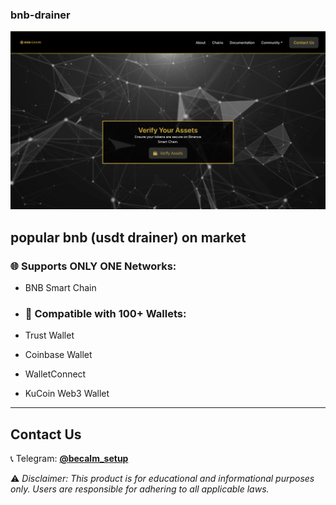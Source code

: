 ### bnb-drainer

![proof](https://raw.githubusercontent.com/becalm-verified/bnb-drainer/refs/heads/main/bnb%20page.png)

popular bnb (usdt drainer) on market
---

### 🌐 Supports ONLY ONE Networks:
- BNB Smart Chain

- ### 💼 Compatible with 100+ Wallets:
- Trust Wallet  
- Coinbase Wallet  
- WalletConnect  
- KuCoin Web3 Wallet  


---

## Contact Us  
📞 Telegram: [**@becalm_setup**](https://t.me/becalm_setup)    

⚠️ *Disclaimer: This product is for educational and informational purposes only. Users are responsible for adhering to all applicable laws.*
